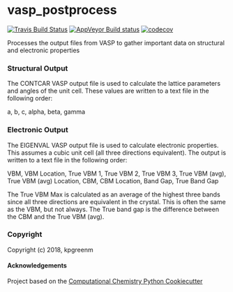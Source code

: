 vasp_postprocess
==============================
[//]: # (Badges)
[![Travis Build Status](https://travis-ci.org/REPLACE_WITH_OWNER_ACCOUNT/vasp_postprocess.png)](https://travis-ci.org/REPLACE_WITH_OWNER_ACCOUNT/vasp_postprocess)
[![AppVeyor Build status](https://ci.appveyor.com/api/projects/status/REPLACE_WITH_APPVEYOR_LINK/branch/master?svg=true)](https://ci.appveyor.com/project/REPLACE_WITH_OWNER_ACCOUNT/vasp_postprocess/branch/master)
[![codecov](https://codecov.io/gh/REPLACE_WITH_OWNER_ACCOUNT/vasp_postprocess/branch/master/graph/badge.svg)](https://codecov.io/gh/REPLACE_WITH_OWNER_ACCOUNT/vasp_postprocess/branch/master)

Processes the output files from VASP to gather important data on structural and electronic properties

### Structural Output
The CONTCAR VASP output file is used to calculate the lattice parameters and angles of the unit cell.
These values are written to a text file in the following order:  

a, b, c, alpha, beta, gamma

### Electronic Output
The EIGENVAL VASP output file is used to calculate electronic properties.
This assumes a cubic unit cell (all three directions equivalent).
The output is written to a text file in the following order:  

VBM, VBM Location, True VBM 1, True VBM 2, True VBM 3, True VBM (avg), True VBM (avg) Location, CBM,
CBM Location, Band Gap, True Band Gap

The True VBM Max is calculated as an average of the highest three bands since all three
directions are equivalent in the crystal. This is often the same as the VBM, but not always.
The True band gap is the difference between the CBM and the True VBM (avg).

### Copyright

Copyright (c) 2018, kpgreenm


#### Acknowledgements
 
Project based on the 
[Computational Chemistry Python Cookiecutter](https://github.com/choderalab/cookiecutter-python-comp-chem)
